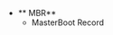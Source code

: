 - ** MBR**
	- MasterBoot Record
<!--stackedit_data:
eyJoaXN0b3J5IjpbLTE2NzQ3MjEyODgsLTEyODk5NDE3NjVdfQ
==
-->